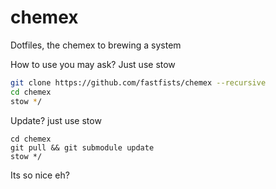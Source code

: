 # chemex
Dotfiles, the chemex to brewing a system

How to use you may ask? Just use stow

```sh
git clone https://github.com/fastfists/chemex --recursive
cd chemex
stow */
```

Update? just use stow

```
cd chemex
git pull && git submodule update
stow */
```

Its so nice eh?
